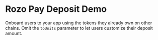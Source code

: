 # Rozo Pay Deposit Demo

Onboard users to your app using the tokens they already own on other
chains. Omit the `toUnits` parameter to let users customize their deposit
amount.
